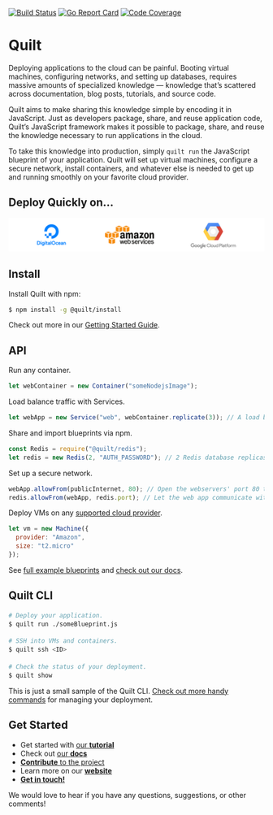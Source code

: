 [![Build Status](https://travis-ci.org/quilt/quilt.svg?branch=master)](https://travis-ci.org/quilt/quilt)
[![Go Report Card](https://goreportcard.com/badge/github.com/quilt/quilt)](https://goreportcard.com/report/github.com/quilt/quilt)
[![Code Coverage](https://codecov.io/gh/quilt/quilt/branch/master/graph/badge.svg)](https://codecov.io/gh/quilt/quilt)

# Quilt

Deploying applications to the cloud can be painful. Booting virtual machines, configuring
networks, and setting up databases, requires massive amounts of specialized knowledge —
knowledge that’s scattered across documentation, blog posts, tutorials, and source code.

Quilt aims to make sharing this knowledge simple by encoding it in JavaScript.  Just as
developers package, share, and reuse application code, Quilt’s JavaScript framework makes
it possible to package, share, and reuse the knowledge necessary to run applications in
the cloud.

To take this knowledge into production, simply `quilt run` the JavaScript blueprint of
your application. Quilt will set up virtual machines, configure a secure network, install
containers, and whatever else is needed to get up and running smoothly on your favorite
cloud provider.

## Deploy Quickly on...

![providers](./docs/source/images/providers.png)

## Install

Install Quilt with npm:

```bash
$ npm install -g @quilt/install
```
Check out more in our [Getting Started Guide](http://docs.quilt.io/#getting-started).

## API

Run any container.

[//]: # (b1)
<!-- const {Container, Service, Machine, publicInternet} = require('@quilt/quilt'); -->
```javascript
let webContainer = new Container("someNodejsImage");
```

Load balance traffic with Services.

[//]: # (b1)
```javascript
let webApp = new Service("web", webContainer.replicate(3)); // A load balancer over 3 containers.
```

Share and import blueprints via npm.

[//]: # (b1)
```javascript
const Redis = require("@quilt/redis");
let redis = new Redis(2, "AUTH_PASSWORD"); // 2 Redis database replicas.
```

Set up a secure network.

[//]: # (b1)
```javascript
webApp.allowFrom(publicInternet, 80); // Open the webservers' port 80 to the public internet.
redis.allowFrom(webApp, redis.port); // Let the web app communicate with Redis.
```

Deploy VMs on any [supported cloud provider](#deploy-quickly-on).

[//]: # (b1)
```javascript
let vm = new Machine({
  provider: "Amazon",
  size: "t2.micro"
});
```

See [full example blueprints](https://github.com/quilt/) and [check out our docs](http://docs.quilt.io).

## Quilt CLI

```bash
# Deploy your application.
$ quilt run ./someBlueprint.js

# SSH into VMs and containers.
$ quilt ssh <ID>

# Check the status of your deployment.
$ quilt show
```

This is just a small sample of the Quilt CLI. [Check out more handy commands](http://docs.quilt.io/#quilt-cli) for managing your deployment.

## Get Started

* Get started with [our **tutorial**](http://docs.quilt.io/#getting-started)
* Check out [our **docs**](http://docs.quilt.io/)
* [**Contribute** to the project](http://docs.quilt.io/#developing-quilt)
* Learn more on our [**website**](http://quilt.io)
* [**Get in touch!**](http://quilt.io/#contact)

We would love to hear if you have any questions, suggestions, or other comments!
